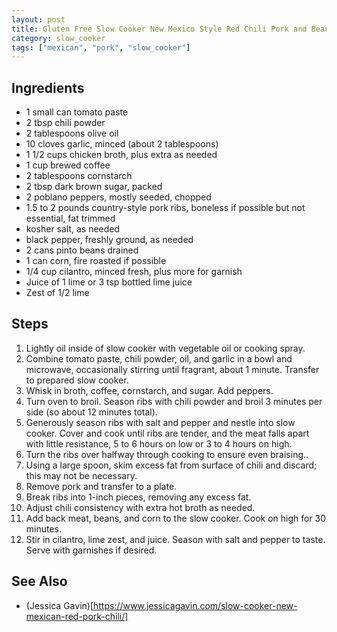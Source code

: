 ```yaml
---
layout: post
title: Gluten Free Slow Cooker New Mexico Style Red Chili Pork and Beans
category: slow_cooker
tags: ["mexican", "pork", "slow_cooker"]
---
```


## Ingredients

* 1 small can tomato paste
* 2 tbsp chili powder
* 2 tablespoons olive oil
* 10 cloves garlic, minced (about 2 tablespoons)
* 1 1/2 cups chicken broth, plus extra as needed
* 1 cup brewed coffee 
* 2 tablespoons cornstarch
* 2 tbsp dark brown sugar, packed
* 2 poblano peppers, mostly seeded, chopped
* 1.5 to 2 pounds country-style pork ribs, boneless if possible but not essential, fat trimmed
* kosher salt, as needed
* black pepper, freshly ground, as needed
* 2 cans pinto beans drained
* 1 can corn, fire roasted if possible
* 1/4 cup cilantro, minced fresh, plus more for garnish
* Juice of 1 lime or 3 tsp bottled lime juice
* Zest of 1/2 lime

## Steps

1. Lightly oil inside of slow cooker with vegetable oil or cooking spray.
2. Combine tomato paste, chili powder, oil, and garlic in a bowl and microwave, occasionally stirring until fragrant, about 1 minute. Transfer to prepared slow cooker.
3. Whisk in broth, coffee, cornstarch, and sugar. Add peppers.
4. Turn oven to broil.  Season ribs with chili powder and broil 3 minutes per side (so about 12 minutes total).
4. Generously season ribs with salt and pepper and nestle into slow cooker. Cover and cook until ribs are tender, and the meat falls apart with little resistance, 5 to 6 hours on low or 3 to 4 hours on high.
5. Turn the ribs over halfway through cooking to ensure even braising.. 
6. Using a large spoon, skim excess fat from surface of chili and discard; this may not be necessary.
7. Remove pork and transfer to a plate.
8. Break ribs into 1-inch pieces, removing any excess fat.
9. Adjust chili consistency with extra hot broth as needed.
10. Add back meat, beans, and corn to the slow cooker. Cook on high for 30 minutes. 
11. Stir in cilantro, lime zest, and juice. Season with salt and pepper to taste. Serve with garnishes if desired.

## See Also

* (Jessica Gavin)[https://www.jessicagavin.com/slow-cooker-new-mexican-red-pork-chili/]
